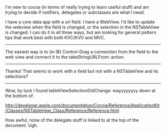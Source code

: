 

I'm new to cocoa (in terms of really trying to learn useful stuff) and am trying to decide if notifiers, delegates or subclasses are what I need.

I have a core data app with a url field.  I have a WebView.  I'd like to update the webview when the field is changed, or the selection in the NSTableView is changed.  I can do it in all three ways, but am looking for general pattern tips that work best with both KVC/KVO and MVC.

----

The easiest way is to (in IB) Control-Drag a connection from the field to the web view and connect it to the takeStringURLFrom: action.

----

Thanks!  That seems to work with a field but not with a NSTableView and its selections?

----

Wow, by luck I found tableViewSelectionDidChange:  wayyyyyyyy down at the bottom of:

http://developer.apple.com/documentation/Cocoa/Reference/ApplicationKit/Classes/NSTableView_Class/Reference/Reference.html

How awful, none of the delegate stuff is linked to at the top of the document.  Ugh.
